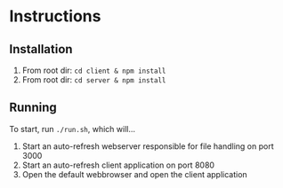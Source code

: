 # Instructions

## Installation

1. From root dir: `cd client & npm install`
2. From root dir: `cd server & npm install`

## Running

To start, run `./run.sh`, which will...

1. Start an auto-refresh webserver responsible for file handling on port 3000
2. Start an auto-refresh client application on port 8080
3. Open the default webbrowser and open the client application
